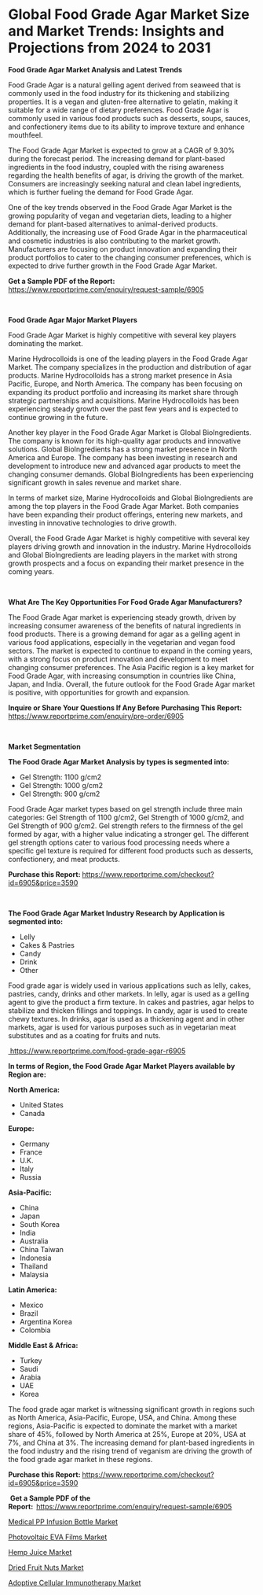 <p><h1>Global Food Grade Agar Market Size and Market Trends: Insights and Projections from 2024 to 2031</h1></p><p><strong>Food Grade Agar Market Analysis and Latest Trends</strong></p>
<p><p>Food Grade Agar is a natural gelling agent derived from seaweed that is commonly used in the food industry for its thickening and stabilizing properties. It is a vegan and gluten-free alternative to gelatin, making it suitable for a wide range of dietary preferences. Food Grade Agar is commonly used in various food products such as desserts, soups, sauces, and confectionery items due to its ability to improve texture and enhance mouthfeel.</p><p>The Food Grade Agar Market is expected to grow at a CAGR of 9.30% during the forecast period. The increasing demand for plant-based ingredients in the food industry, coupled with the rising awareness regarding the health benefits of agar, is driving the growth of the market. Consumers are increasingly seeking natural and clean label ingredients, which is further fueling the demand for Food Grade Agar.</p><p>One of the key trends observed in the Food Grade Agar Market is the growing popularity of vegan and vegetarian diets, leading to a higher demand for plant-based alternatives to animal-derived products. Additionally, the increasing use of Food Grade Agar in the pharmaceutical and cosmetic industries is also contributing to the market growth. Manufacturers are focusing on product innovation and expanding their product portfolios to cater to the changing consumer preferences, which is expected to drive further growth in the Food Grade Agar Market.</p></p>
<p><strong>Get a Sample PDF of the Report:&nbsp;</strong> <a href="https://www.reportprime.com/enquiry/request-sample/6905">https://www.reportprime.com/enquiry/request-sample/6905</a></p>
<p>&nbsp;</p>
<p><strong>Food Grade Agar Major Market Players</strong></p>
<p><p>Food Grade Agar Market is highly competitive with several key players dominating the market. </p><p>Marine Hydrocolloids is one of the leading players in the Food Grade Agar Market. The company specializes in the production and distribution of agar products. Marine Hydrocolloids has a strong market presence in Asia Pacific, Europe, and North America. The company has been focusing on expanding its product portfolio and increasing its market share through strategic partnerships and acquisitions. Marine Hydrocolloids has been experiencing steady growth over the past few years and is expected to continue growing in the future. </p><p>Another key player in the Food Grade Agar Market is Global BioIngredients. The company is known for its high-quality agar products and innovative solutions. Global BioIngredients has a strong market presence in North America and Europe. The company has been investing in research and development to introduce new and advanced agar products to meet the changing consumer demands. Global BioIngredients has been experiencing significant growth in sales revenue and market share.</p><p>In terms of market size, Marine Hydrocolloids and Global BioIngredients are among the top players in the Food Grade Agar Market. Both companies have been expanding their product offerings, entering new markets, and investing in innovative technologies to drive growth. </p><p>Overall, the Food Grade Agar Market is highly competitive with several key players driving growth and innovation in the industry. Marine Hydrocolloids and Global BioIngredients are leading players in the market with strong growth prospects and a focus on expanding their market presence in the coming years.</p></p>
<p>&nbsp;</p>
<p><strong>What Are The Key Opportunities For Food Grade Agar Manufacturers?</strong></p>
<p><p>The Food Grade Agar market is experiencing steady growth, driven by increasing consumer awareness of the benefits of natural ingredients in food products. There is a growing demand for agar as a gelling agent in various food applications, especially in the vegetarian and vegan food sectors. The market is expected to continue to expand in the coming years, with a strong focus on product innovation and development to meet changing consumer preferences. The Asia Pacific region is a key market for Food Grade Agar, with increasing consumption in countries like China, Japan, and India. Overall, the future outlook for the Food Grade Agar market is positive, with opportunities for growth and expansion.</p></p>
<p><strong>Inquire or Share Your Questions If Any Before Purchasing This Report:</strong> <a href="https://www.reportprime.com/enquiry/pre-order/6905">https://www.reportprime.com/enquiry/pre-order/6905</a></p>
<p>&nbsp;</p>
<p><strong>Market Segmentation</strong></p>
<p><strong>The Food Grade Agar Market Analysis by types is segmented into:</strong></p>
<p><ul><li>Gel Strength: 1100 g/cm2</li><li>Gel Strength: 1000 g/cm2</li><li>Gel Strength: 900 g/cm2</li></ul></p>
<p><p>Food Grade Agar market types based on gel strength include three main categories: Gel Strength of 1100 g/cm2, Gel Strength of 1000 g/cm2, and Gel Strength of 900 g/cm2. Gel strength refers to the firmness of the gel formed by agar, with a higher value indicating a stronger gel. The different gel strength options cater to various food processing needs where a specific gel texture is required for different food products such as desserts, confectionery, and meat products.</p></p>
<p><strong>Purchase this Report:&nbsp;</strong><a href="https://www.reportprime.com/checkout?id=6905&price=3590">https://www.reportprime.com/checkout?id=6905&price=3590</a></p>
<p>&nbsp;</p>
<p><strong>The Food Grade Agar Market Industry Research by Application is segmented into:</strong></p>
<p><ul><li>Lelly</li><li>Cakes & Pastries</li><li>Candy</li><li>Drink</li><li>Other</li></ul></p>
<p><p>Food grade agar is widely used in various applications such as lelly, cakes, pastries, candy, drinks and other markets. In lelly, agar is used as a gelling agent to give the product a firm texture. In cakes and pastries, agar helps to stabilize and thicken fillings and toppings. In candy, agar is used to create chewy textures. In drinks, agar is used as a thickening agent and in other markets, agar is used for various purposes such as in vegetarian meat substitutes and as a coating for fruits and nuts.</p></p>
<p><a href="https://www.reportprime.com/food-grade-agar-r6905">&nbsp;https://www.reportprime.com/food-grade-agar-r6905</a></p>
<p><strong>In terms of Region, the Food Grade Agar Market Players available by Region are:</strong></p>
<p>
    <p> <strong> North America: </strong>
        <ul>
            <li>United States</li>
            <li>Canada</li>
        </ul>
        </p> 
    <p> <strong> Europe: </strong>
        <ul>
            <li>Germany</li>
            <li>France</li>
            <li>U.K.</li>
            <li>Italy</li>
            <li>Russia</li>
        </ul>
        </p> 
    <p> <strong> Asia-Pacific: </strong>
        <ul>
            <li>China</li>
            <li>Japan</li>
            <li>South Korea</li>
            <li>India</li>
            <li>Australia</li>
            <li>China Taiwan</li>
            <li>Indonesia</li>
            <li>Thailand</li>
            <li>Malaysia</li>
        </ul>
        </p> 
    <p> <strong> Latin America: </strong>
        <ul>
            <li>Mexico</li>
            <li>Brazil</li>
            <li>Argentina Korea</li>
            <li>Colombia</li>
        </ul>
        </p> 
    <p> <strong> Middle East & Africa: </strong>
        <ul>
            <li>Turkey</li>
            <li>Saudi</li>
            <li>Arabia</li>
            <li>UAE</li>
            <li>Korea</li>
        </ul>
    </p>
    </p>
<p><p>The food grade agar market is witnessing significant growth in regions such as North America, Asia-Pacific, Europe, USA, and China. Among these regions, Asia-Pacific is expected to dominate the market with a market share of 45%, followed by North America at 25%, Europe at 20%, USA at 7%, and China at 3%. The increasing demand for plant-based ingredients in the food industry and the rising trend of veganism are driving the growth of the food grade agar market in these regions.</p></p>
<p><strong>Purchase this Report: </strong><a href="https://www.reportprime.com/checkout?id=6905&price=3590">https://www.reportprime.com/checkout?id=6905&price=3590</a></p>
<p>&nbsp;<strong>Get a Sample PDF of the Report:&nbsp;&nbsp;</strong><a href="https://www.reportprime.com/enquiry/request-sample/6905">https://www.reportprime.com/enquiry/request-sample/6905</a></p>
<p><strong></strong></p>
<p><p><a href="https://www.linkedin.com/pulse/medical-pp-infusion-bottle-market-forecast-global-trends-analysis-zzuzc">Medical PP Infusion Bottle Market</a></p><p><a href="https://www.linkedin.com/pulse/photovoltaic-eva-films-market-industry-trends-forecast-period-ztkdc">Photovoltaic EVA Films Market</a></p><p><a href="https://github.com/mhrnetwork1/Market-Research-Report-List-1/blob/main/hemp-juice-market.md">Hemp Juice Market</a></p><p><a href="https://github.com/brendafegmorris532/Market-Research-Report-List-1/blob/main/dried-fruit-nuts-market.md">Dried Fruit Nuts Market</a></p><p><a href="https://issuu.com/reportprime-2/docs/adoptive-cellular-immunotherapy-market-size-2030.p">Adoptive Cellular Immunotherapy Market</a></p></p>